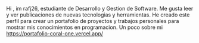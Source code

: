 Hi , im rafj26, estudiante de Desarrollo y Gestion de Software.
Me gusta leer y ver publicaciones de nuevas tecnologias y herramientas.
He creado este perfil para crear un portafolio de proyectos y trabajos personales para mostrar mis conocimientos en programacion.
Un poco sobre mi https://portafolio-coral-one.vercel.app/



